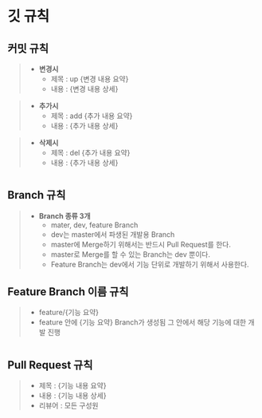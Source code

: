 # 깃 규칙

## 커밋 규칙
>- **변경시**
>   - 제목 : up {변경 내용 요약}
>   - 내용 : {변경 내용 상세}

>- **추가시**
>   - 제목 : add {추가 내용 요약}
>   - 내용 : {추가 내용 상세}

>- **삭제시**
>   - 제목 : del {추가 내용 요약}
>   - 내용 : {추가 내용 상세}
#
## Branch 규칙
>- **Branch 종류 3개** <br>
>   - mater, dev, feature Branch
>   - dev는 master에서 파생된 개발용 Branch
>   - master에 Merge하기 위해서는 반드시 Pull Request를 한다.
>   - master로 Merge를 할 수 있는 Branch는 dev 뿐이다.
>   - Feature Branch는 dev에서 기능 단위로 개발하기 위해서 사용한다.

## Feature Branch 이름 규칙
>- feature/{기능 요약}
>- feature 안에 {기능 요약} Branch가 생성됨 그 안에서  해당 기능에 대한 개발 진행
#
## Pull Request 규칙
>- 제목 : {기능 내용 요약}
>- 내용 : {기능 내용 상세}
>- 리뷰어 : 모든 구성원
